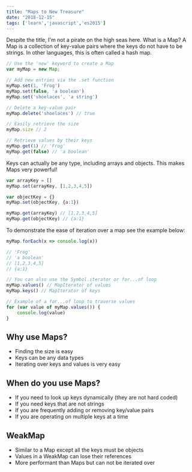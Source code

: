 ```yaml
---
title: "Maps to New Treasure"
date: "2018-12-15"
tags: ['learn','javascript','es2015']
---
```


Despite the title, I'm not a pirate on the high seas here.  What is a Map?
A Map is a collection of key-value pairs where the keys do not have to be strings.  In other languages, this is often called a hash map.

```javascript
// Use the 'new' keyword to create a Map
var myMap = new Map;

// Add new entries via the .set function
myMap.set(1, 'Frog')
myMap.set(false, 'a boolean')
myMap.set('shoelaces', 'a string')

// Delete a key-value pair
myMap.delete('shoelaces') // true

// Easily retrieve the size 
myMap.size // 2

// Retrieve values by their keys
myMap.get(1) // 'Frog'
myMap.get(false) // 'a boolean'
```

Keys can actually be any type, including arrays and objects.  This makes Maps very powerful!
```javascript
var arrayKey = []
myMap.set(arrayKey, [1,2,3,4,5])

var objectKey = {}
myMap.set(objectKey, {a:1})

myMap.get(arrayKey) // [1,2,3,4,5]
myMap.get(objectKey) // {a:1}
```

To demonstrate the ease of iteration over a map see the example below:
```javascript
myMap.forEach(x => console.log(x))

// 'Frog'
// 'a boolean'
// [1,2,3,4,5]
// {a:1}

// You can also use the Symbol.iterator or for...of loop
myMap.values() // MapIterator of values
myMap.keys() // MapIterator of keys

// Example of a for...of loop to traverse values
for (var value of myMap.values()) {
    console.log(value)
}
```

## Why use Maps?
- Finding the size is easy
- Keys can be any data types
- Iterating over keys and values is very easy

## When do you use Maps?
- If you need to look up keys dynamically (they are not hard coded)
- If you need keys that are not strings
- If you are frequently adding or removing key/value pairs
- If you are operating on multiple keys at a time

## WeakMap
- Similar to a Map except all the keys must be objects
- Values in a WeakMap can lose their references
- More performant than Maps but can not be iterated over